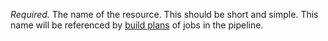*Required.* The name of the resource. This should be short and simple. This name will be referenced by [build plans](https://concourse.ci/build-plans.html) of jobs in the pipeline.